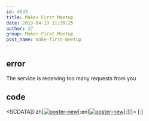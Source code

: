 ```yaml
---
id: 4632
title: Make+ First Meetup
date: 2013-04-19 11:30:25
author: 27
group: Make+ First Meetup
post_name: make-first-meetup
---
```


## error
The service is receiving too many requests from you

## code
 <!\[CDATA\[\[:zh\][![poster-new](http://139.162.84.35/wp-content/uploads/2013/04/poster-new.jpg)](http://139.162.84.35/wp-content/uploads/2013/04/poster-new.jpg)\[:en\][![poster-new](http://139.162.84.35/wp-content/uploads/2013/04/poster-new.jpg)](http://139.162.84.35/wp-content/uploads/2013/04/poster-new.jpg)\[:\]\]\]> \[:\]
